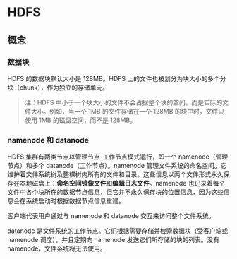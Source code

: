 # HDFS

## 概念

### 数据块

HDFS 的数据块默认大小是 128MB。HDFS 上的文件也被划分为块大小的多个分块（chunk），作为独立的存储单元。

> 注：HDFS 中小于一个块大小的文件不会占据整个块的空间，而是实际的文件大小。例如，当一个 1MB 的文件存储在一个 128MB 的块中时，文件只使用 1MB 的磁盘空间，而不是 128MB。

### namenode 和 datanode

HDFS 集群有两类节点以管理节点-工作节点模式运行，即一个 namenode（管理节点）和多个 datanode（工作节点）。namenode 管理文件系统的命名空间。它维护着文件系统树及整棵树内所有的文件和目录。这些信息以两个文件形式永久保存在本地磁盘上：**命名空间镜像文件**和**编辑日志文件**。namenode 也记录着每个文件中各个块所在的数据节点信息，但它并不永久保存块的位置信息，因为这些信息会在系统启动时根据数据节点信息重建。

客户端代表用户通过与 namenode 和 datanode 交互来访问整个文件系统。

datanode 是文件系统的工作节点。它们根据需要存储并检索数据块（受客户端或 namenode 调度），并且定期向 namenode 发送它们所存储的块的列表。没有 namenode，文件系统将无法使用。